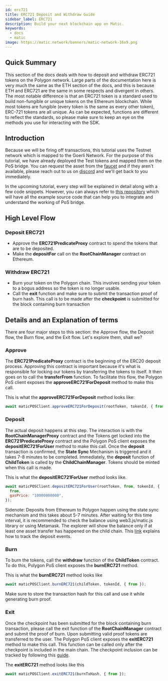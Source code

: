 ```yaml
---
id: erc721
title: ERC721 Deposit and Withdraw Guide
sidebar_label: ERC721
description: Build your next blockchain app on Matic.
keywords:
  - docs
  - matic
image: https://matic.network/banners/matic-network-16x9.png
---
```


## Quick Summary

This section of the docs deals with how to deposit and withdraw ERC721 tokens on the Polygon network. Large parts of the documentation here is very much the same as the ETH section of the docs, and this is because ETH and ERC721 are the same in some respects and divergent in others. The most notable difference is that an ERC721 token is a standard used to build non-fungible or unique tokens on the Ethereum blockchain. While most tokens are fungible (every token is the same as every other token), ERC-721 tokens are all unique. As can be expected, functions are different to reflect the standards, so please make sure to keep an eye on the methods you use for interacting with the SDK.

## Introduction

Because we will be firing off transactions, this tutorial uses the Testnet network which is mapped to the Goerli Network. For the purpose of this tutorial, we have already deployed the Test tokens and mapped them on the PoS bridge. You can request the asset from the [faucet](https://faucet.matic.network/) and if they aren't available, please reach out to us on [discord](https://discord.com/invite/er6QVj) and we'll get back to you immediately.

In the upcoming tutorial, every step will be explained in detail along with a few code snippets. However, you can always refer to [this repository](https://github.com/maticnetwork/matic.js/tree/v2.0.2/examples/POS-client) which will have all the example source code that can help you to integrate and understand the working of PoS bridge.

## High Level Flow

### Deposit ERC721

- Approve the **ERC721PredicateProxy** contract to spend the tokens that are to be deposited.
- Make the **depositFor** call on the **RootChainManager** contract on Ethereum.

### Withdraw ERC721

- Burn your token on the Polygon chain. This involves sending your token to a bogus address so the token is no longer usable. 
- Call the **exit** function and make sure to submit the transaction proof of burn hash. This call is to be made after the **checkpoint** is submitted for the block containing burn transaction 

## Details and an Explanation of terms

There are four major steps to this section: the Approve flow, the Deposit flow, the Burn flow, and the Exit flow. Let's explore them, shall we?

### Approve

The **ERC721PredicateProxy** contract is the beginning of the ERC20 deposit process. Approving this contract is important because it's what is responsible for locking our tokens by transferring the tokens to itself. It then goes on to call the **transferFrom** function. To facilitate this flow, the Polygon PoS client exposes the **approveERC721ForDeposit** method to make this call.

This is what the **approveERC721ForDeposit** method looks like:
```jsx
await maticPOSClient.approveERC721ForDeposit(rootToken, tokenId, { from });
```

### Deposit

The actual deposit happens at this step. The interaction is with the **RootChainManagerProxy** contract and the Tokens get locked into the **ERC721PredicateProxy** contract and the Polygon PoS client exposes the **depositERC721ForUser** method to make this call. Once the **deposit** transaction is confirmed, the **State Sync** Mechanism is triggered and it takes 7-8 minutes to be completed. Immediately, the **deposit** function of **ChildToken** is called by the **ChildChainManager**. Tokens should be minted when this call is made.

This is what the **depositERC721ForUser** method looks like.

```jsx
await maticPOSClient.depositERC721ForUser(rootToken, from, tokenId, {
  from,
  gasPrice: "10000000000",
});
```

Sidenote: Deposits from Ethereum to Polygon happen using the state sync mechanism and this takes about 5-7 minutes. After waiting for this time interval, it is recommended to check the balance using web3.js/matic.js library or using Metamask. The explorer will show the balance only if at least one asset transfer has happened on the child chain. This [link](https://docs.matic.network/docs/develop/ethereum-matic/pos/deposit-withdraw-event-pos/) explains how to track the deposit events.

### Burn

To burn the tokens, call the **withdraw** function of the **ChildToken** contract. To do this, Polygon PoS client exposes the **burnERC721** method.

This is what the **burnERC721** method looks like

```jsx
await maticPOSClient.burnERC721(childToken, tokenId, { from });
```

Make sure to store the transaction hash for this call and use it while generating burn proof.

### Exit

Once the checkpoint has been submitted for the block containing burn transaction, please call the exit function of the **RootChainManager** contract and submit the proof of burn. Upon submitting valid proof tokens are transferred to the user. The Polygon PoS client exposes the **exitERC721** method to make this call. This function can be called only after the checkpoint is included in the main chain. The checkpoint inclusion can be tracked by following this [guide](https://docs.matic.network/docs/develop/ethereum-matic/pos/deposit-withdraw-event-pos/#checkpoint-events).

The **exitERC721** method looks like this

```jsx
await maticPOSClient.exitERC721(burnTxHash, { from });
```
